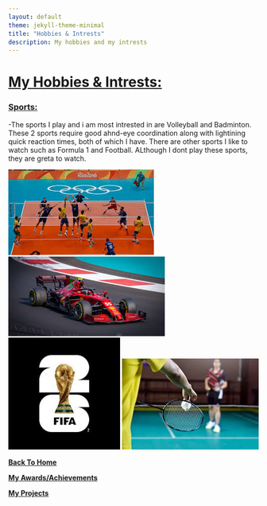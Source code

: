 ```yaml
---
layout: default
theme: jekyll-theme-minimal
title: "Hobbies & Intrests"
description: My hobbies and my intrests
---
```


# <ins> My Hobbies & Intrests: </ins>

###  <ins> Sports: </ins>
-The sports I play and i am most intrested in are Volleyball and Badminton. These 2 sports require good ahnd-eye coordination along with lightining quick reaction times, both of which
I have. There are other sports I like to watch such as Formula 1 and Football. ALthough I dont play these sports, they are greta to watch.


![Volleyball](docs/assets/Volleyball) ![Formula 1](docs/assets/Formula_1) ![Football](docs/assets/Football) ![Badminton](docs/assets/Badminton)


**[Back To Home](README.md)**

**[My Awards/Achievements](Achievements.md)**

**[My Projects](My_Projects.md)**
